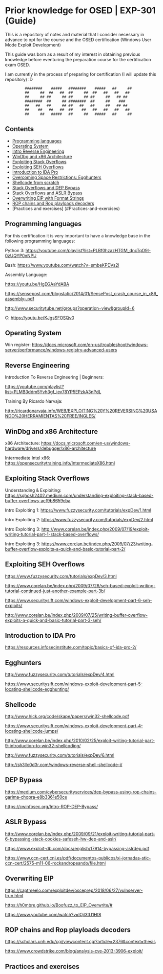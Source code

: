 # Prior knowledge for OSED | EXP-301 (Guide)

This is a repository of notes and material that I consider necessary in advance to opt for the course and the OSED certification (Windows User Mode Exploit Development)

This guide was born as a result of my interest in obtaining previous knowledge before eventuring the preparation course for the certification exam OSED.

I am currently in the process of preparing for certification (I will update this repository) :D

             ########    #####   ########    #####   ##     ##  
             ##     ##  ##   ##  ##     ##  ##   ##   ##   ##   
             ##     ## ##     ## ##     ## ##     ##   ## ##      
             ########  ##     ## ########  ##     ##    ###        
             ##   ##   ##     ## ##   ##   ##     ##   ## ##      
             ##    ##   ##   ##  ##    ##   ##   ##   ##   ##     
             ##     ##   #####   ##     ##   #####   ##     ## 
                                
## Contents

* [Programming languages](#Programming-languages)
* [Operating System](#Operating-System)
* [Intro Reverse Engineering](#Reverse-Engineering)
* [WinDbg and x86 Architecture](#WinDbg-and-x86-Architecture)
* [Exploiting Stack Overflows](#Exploiting-Stack-Overflows)
* [Exploiting SEH Overflows](#Exploiting-SEH-Overflows)
* [Introduction to IDA Pro](#Introduction-to-IDA-Pro)
* [Overcoming Space Restrictions: Egghunters](#Egghunters)
* [Shellcode from scratch](#Shellcode)
* [Stack Overflows and DEP Bypass](#DEP-Bypass)
* [Stack Overflows and ASLR Bypass](#ASLR-Bypass)
* [Overwriting EIP with Format Strings](#Overwriting-EIP)
* [ROP chains and Rop playloads decoders](#ROP-chains-and-Rop-playloads-decoders)
* [Practices and exercises] (#Practices-and-exercises)

## Programming languages

For this certification it is very important to have a knowledge base in the following programming languages:

Python 3: https://youtube.com/playlist?list=PLBf0hzazHTGM_dncTqO9l-0zUQYP0nNPU

Bash: https://www.youtube.com/watch?v=smbeKPDVs2I

Assembly Language: 

https://youtu.be/HgEGAaYdABA

https://sensepost.com/blogstatic/2014/01/SensePost_crash_course_in_x86_assembly-.pdf

http://www.securitytube.net/groups?operation=view&groupId=6

C: https://youtu.be/KJgsSFOSQv0


## Operating System

Win register: https://docs.microsoft.com/en-us/troubleshoot/windows-server/performance/windows-registry-advanced-users


## Reverse Engineering

Introduction To Reverse Engineering | Beginners: 

https://youtube.com/playlist?list=PLMB3ddm5Yvh3gf_iev78YP5EPzkA3nPdL

Training By Ricardo Narvaja: 

http://ricardonarvaja.info/WEB/EXPLOITING%20Y%20REVERSING%20USANDO%20HERRAMIENTAS%20FREE/INGLES/


## WinDbg and x86 Architecture

x86 Architecture: https://docs.microsoft.com/en-us/windows-hardware/drivers/debugger/x86-architecture

Intermediate Intel x86: https://opensecuritytraining.info/IntermediateX86.html

## Exploiting Stack Overflows

Understanding & Exploiting: https://sghosh2402.medium.com/understanding-exploiting-stack-based-buffer-overflows-acf9b8659cba

Intro Exploiting 1: https://www.fuzzysecurity.com/tutorials/expDev/1.html

Intro Exploiting 2: https://www.fuzzysecurity.com/tutorials/expDev/2.html

Intro Exploiting 3: http://www.corelan.be/index.php/2009/07/19/exploit-writing-tutorial-part-1-stack-based-overflows/

Intro Exploiting 3: https://www.corelan.be/index.php/2009/07/23/writing-buffer-overflow-exploits-a-quick-and-basic-tutorial-part-2/

## Exploiting SEH Overflows

https://www.fuzzysecurity.com/tutorials/expDev/3.html

https://www.corelan.be/index.php/2009/07/28/seh-based-exploit-writing-tutorial-continued-just-another-example-part-3b/

https://www.securitysift.com/windows-exploit-development-part-6-seh-exploits/

http://www.corelan.be/index.php/2009/07/25/writing-buffer-overflow-exploits-a-quick-and-basic-tutorial-part-3-seh/


## Introduction to IDA Pro

https://resources.infosecinstitute.com/topic/basics-of-ida-pro-2/

## Egghunters

http://www.fuzzysecurity.com/tutorials/expDev/4.html

https://www.securitysift.com/windows-exploit-development-part-5-locating-shellcode-egghunting/


## Shellcode

http://www.hick.org/code/skape/papers/win32-shellcode.pdf

https://www.securitysift.com/windows-exploit-development-part-4-locating-shellcode-jumps/

http://www.corelan.be/index.php/2010/02/25/exploit-writing-tutorial-part-9-introduction-to-win32-shellcoding/

http://www.fuzzysecurity.com/tutorials/expDev/6.html

http://sh3llc0d3r.com/windows-reverse-shell-shellcode-i/


## DEP Bypass  

https://medium.com/cybersecurityservices/dep-bypass-using-rop-chains-garima-chopra-e8b3361e50ce

https://cwinfosec.org/Intro-ROP-DEP-Bypass/


## ASLR Bypass

http://www.corelan.be/index.php/2009/09/21/exploit-writing-tutorial-part-6-bypassing-stack-cookies-safeseh-hw-dep-and-aslr/

https://www.exploit-db.com/docs/english/17914-bypassing-aslrdep.pdf

https://www.ccn-cert.cni.es/pdf/documentos-publicos/xi-jornadas-stic-ccn-cert/2575-m11-06-rockandropeando/file.html

## Overwriting EIP

https://captmeelo.com/exploitdev/osceprep/2018/06/27/vulnserver-trun.html

https://h0mbre.github.io/Boofuzz_to_EIP_Overwrite/#

https://www.youtube.com/watch?v=IOjl3tU1Ht8


## ROP chains and Rop playloads decoders

https://scholars.unh.edu/cgi/viewcontent.cgi?article=2376&context=thesis

https://www.crowdstrike.com/blog/analysis-cve-2013-3906-exploit/


## Practices and exercises

